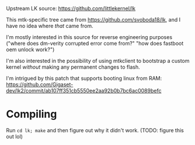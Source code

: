 Upstream LK source: https://github.com/littlekernel/lk

This mtk-specific tree came from https://github.com/svoboda18/lk, and I have no idea where *that* came from.

I'm mostly interested in this source for reverse engineering purposes ("where does dm-verity corrupted error come from?" "how does fastboot oem unlock work?")

I'm also interested in the possibility of using mtkclient to bootstrap a custom kernel *without* making any permanent changes to flash.

I'm intrigued by this patch that supports booting linux from RAM: https://github.com/Gigaset-dev/lk2/commit/ab107ff351cb5550ee2aa92b0b7bc6ac0089befc

# Compiling

Run `cd lk; make` and then figure out why it didn't work. (TODO: figure this out lol)
